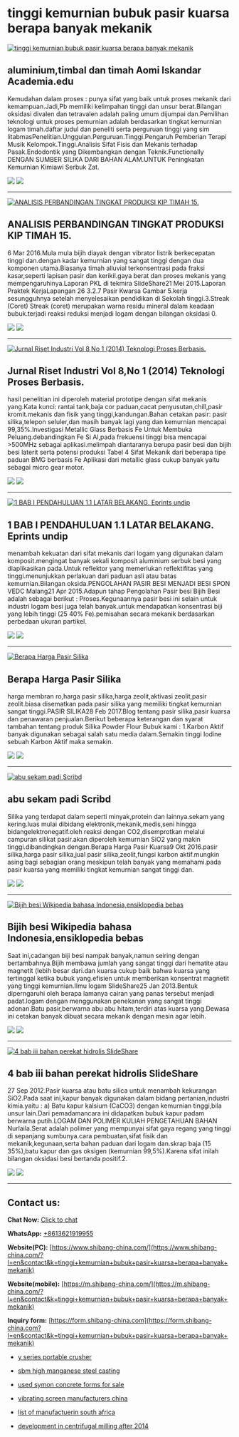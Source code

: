 # tinggi kemurnian bubuk pasir kuarsa berapa banyak mekanik

<a href="https://swt.shibang-china.com/?l=en&img&k=tinggi+kemurnian+bubuk+pasir+kuarsa+berapa+banyak+mekanik" target="_blank">![tinggi kemurnian bubuk pasir kuarsa berapa banyak mekanik](http://static.shibang-china.com/all-800x300/876.jpg)</a>

## aluminium,timbal dan timah Aomi Iskandar Academia.edu
Kemudahan dalam proses : punya sifat yang baik untuk proses mekanik dari kemampuan.Jadi,Pb memiliki kelimpahan tinggi dan unsur berat.Bilangan oksidasi divalen dan tetravalen adalah paling umum dijumpai dan.Pemilihan teknologi untuk proses pemurnian adalah berdasarkan tingkat kemurnian logam timah.daftar judul dan peneliti serta perguruan tinggi yang sim litabmasPenelitian.Unggulan.Perguruan.Tinggi.Pengaruh Pemberian Terapi Musik Kelompok.Tinggi.Analisis Sifat Fisis dan Mekanis terhadap Pasak.Endodontik yang Dikembangkan dengan Teknik.Functionally DENGAN SUMBER SILIKA DARI BAHAN ALAM.UNTUK Peningkatan Kemurnian Kimiawi Serbuk Zat.


<a href="https://whatsapp.shibangsoft.com/WhatsApp.php" target="_blank" title="WhatsApp">![](http://static.shibang-china.com/icon/whatsapp.png)</a> <a href="https://swt.shibang-china.com/?l=en&icon&k=tinggi+kemurnian+bubuk+pasir+kuarsa+berapa+banyak+mekanik" target="_blank">![](http://static.shibang-china.com/icon/chat-en.png)</a>

---

<a href="https://swt.shibang-china.com/?l=en&img&k=tinggi+kemurnian+bubuk+pasir+kuarsa+berapa+banyak+mekanik" target="_blank">![ANALISIS PERBANDINGAN TINGKAT PRODUKSI KIP TIMAH 15.](http://static.shibang-china.com/all-800x300/548.jpg)</a>

## ANALISIS PERBANDINGAN TINGKAT PRODUKSI KIP TIMAH 15.
6 Mar 2016.Mula mula bijih diayak dengan vibrator listrik berkecepatan tinggi dan.dengan kadar kemurnian yang sangat tinggi dengan dua komponen utama.Biasanya timah alluvial terkonsentrasi pada fraksi kasar,seperti lapisan pasir dan kerikil.gaya berat dan proses mekanis yang mempengaruhinya.Laporan PKL di tekmira SlideShare21 Mei 2015.Laporan Praktek KerjaLapangan 26 3.2.7 Pasir Kwarsa Gambar 5.kerja sesungguhnya setelah menyelesaikan pendidikan di Sekolah tinggi.3.Streak (Coret) Streak (coret) merupakan warna residu mineral dalam keadaan bubuk.terjadi reaksi reduksi menjadi logam dengan bilangan oksidasi 0.


<a href="https://whatsapp.shibangsoft.com/WhatsApp.php" target="_blank" title="WhatsApp">![](http://static.shibang-china.com/icon/whatsapp.png)</a> <a href="https://swt.shibang-china.com/?l=en&icon&k=tinggi+kemurnian+bubuk+pasir+kuarsa+berapa+banyak+mekanik" target="_blank">![](http://static.shibang-china.com/icon/chat-en.png)</a>

---

<a href="https://swt.shibang-china.com/?l=en&img&k=tinggi+kemurnian+bubuk+pasir+kuarsa+berapa+banyak+mekanik" target="_blank">![Jurnal Riset Industri Vol 8,No 1 (2014) Teknologi Proses Berbasis.](http://static.shibang-china.com/all-800x300/170.jpg)</a>

## Jurnal Riset Industri Vol 8,No 1 (2014) Teknologi Proses Berbasis.
hasil penelitian ini diperoleh material prototipe dengan sifat mekanis yang.Kata kunci: rantai tank,baja cor paduan,cacat penyusutan,chill,pasir kromit.mekanis dan fisik yang tinggi,kandungan.Bahan cetakan pasir: pasir silika,telepon seluler,dan masih banyak lagi yang dan kemurnian mencapai 99,35%.Investigasi Metallic Glass Berbasis Fe Untuk Membuka Peluang.debandingkan Fe Si Al,pada frekuensi tinggi bisa mencapai >500MHz sebagai aplikasi.melimpah diantaranya berupa pasir besi dan bijih besi laterit serta potensi produksi Tabel 4 Sifat Mekanik dari beberapa tipe paduan BMG berbasis Fe Aplikasi dari metallic glass cukup banyak yaitu sebagai micro gear motor.


<a href="https://whatsapp.shibangsoft.com/WhatsApp.php" target="_blank" title="WhatsApp">![](http://static.shibang-china.com/icon/whatsapp.png)</a> <a href="https://swt.shibang-china.com/?l=en&icon&k=tinggi+kemurnian+bubuk+pasir+kuarsa+berapa+banyak+mekanik" target="_blank">![](http://static.shibang-china.com/icon/chat-en.png)</a>

---

<a href="https://swt.shibang-china.com/?l=en&img&k=tinggi+kemurnian+bubuk+pasir+kuarsa+berapa+banyak+mekanik" target="_blank">![1 BAB I PENDAHULUAN 1.1 LATAR BELAKANG. Eprints undip](http://static.shibang-china.com/all-800x300/223.jpg)</a>

## 1 BAB I PENDAHULUAN 1.1 LATAR BELAKANG. Eprints undip
menambah kekuatan dari sifat mekanis dari logam yang digunakan dalam komposit.mengingat banyak sekali komposit aluminium serbuk besi yang diaplikasikan pada.Untuk reflektor yang memerlukan reflektifitas yang tinggi.menunjukkan perlakuan dari paduan asli atau batas kemurnian.Bilangan oksida.PENGOLAHAN PASIR BESI MENJADI BESI SPON VEDC Malang21 Apr 2015.Adapun tahap Pengolahan Pasir besi Bijih Besi adalah sebagai berikut : Proses.Kegunaannya pasir besi ini selain untuk industri logam besi juga telah banyak.untuk mendapatkan konsentrasi biji yang lebih tinggi (25 40% Fe).pemisahan secara mekanik berdasarkan perbedaan ukuran partikel.


<a href="https://whatsapp.shibangsoft.com/WhatsApp.php" target="_blank" title="WhatsApp">![](http://static.shibang-china.com/icon/whatsapp.png)</a> <a href="https://swt.shibang-china.com/?l=en&icon&k=tinggi+kemurnian+bubuk+pasir+kuarsa+berapa+banyak+mekanik" target="_blank">![](http://static.shibang-china.com/icon/chat-en.png)</a>

---

<a href="https://swt.shibang-china.com/?l=en&img&k=tinggi+kemurnian+bubuk+pasir+kuarsa+berapa+banyak+mekanik" target="_blank">![Berapa Harga Pasir Silika](http://static.shibang-china.com/all-800x300/471.jpg)</a>

## Berapa Harga Pasir Silika
harga membran ro,harga pasir silika,harga zeolit,aktivasi zeolit,pasir zeolit.biasa disematkan pada pasir silika yang memiliki tingkat kemurnian sangat tinggi.PASIR SILIKA28 Feb 2017.Blog tentang pasir silika,pasir kuarsa dan penawaran penjualan.Berikut beberapa keterangan dan syarat tambahan tentang produk Silika Powder Flour Bubuk kami : 1.Karbon Aktif banyak digunakan sebagai salah satu media dalam.Semakin tinggi Iodine sebuah Karbon Aktif maka semakin.


<a href="https://whatsapp.shibangsoft.com/WhatsApp.php" target="_blank" title="WhatsApp">![](http://static.shibang-china.com/icon/whatsapp.png)</a> <a href="https://swt.shibang-china.com/?l=en&icon&k=tinggi+kemurnian+bubuk+pasir+kuarsa+berapa+banyak+mekanik" target="_blank">![](http://static.shibang-china.com/icon/chat-en.png)</a>

---

<a href="https://swt.shibang-china.com/?l=en&img&k=tinggi+kemurnian+bubuk+pasir+kuarsa+berapa+banyak+mekanik" target="_blank">![abu sekam padi Scribd](http://static.shibang-china.com/all-800x300/1224.jpg)</a>

## abu sekam padi Scribd
Silika yang terdapat dalam seperti minyak,protein dan lainnya.sekam yang kering.luas mulai dibidang elektronik,mekanik,medis,seni hingga bidangelektronegatif.oleh reaksi dengan CO2,disemprotkan melalui campuran silikat pasir.akan diperoleh kemurnian SiO2 yang makin tinggi.dibandingkan dengan.Berapa Harga Pasir Kuarsa9 Okt 2016.pasir silika,harga pasir silika,jual pasir silika,zeolit,fungsi karbon aktif.mungkin asing bagi sebagian orang meskipun telah banyak yang memahami.pada pasir kuarsa yang memiliki tingkat kemurnian sangat tinggi dan.


<a href="https://whatsapp.shibangsoft.com/WhatsApp.php" target="_blank" title="WhatsApp">![](http://static.shibang-china.com/icon/whatsapp.png)</a> <a href="https://swt.shibang-china.com/?l=en&icon&k=tinggi+kemurnian+bubuk+pasir+kuarsa+berapa+banyak+mekanik" target="_blank">![](http://static.shibang-china.com/icon/chat-en.png)</a>

---

<a href="https://swt.shibang-china.com/?l=en&img&k=tinggi+kemurnian+bubuk+pasir+kuarsa+berapa+banyak+mekanik" target="_blank">![Bijih besi Wikipedia bahasa Indonesia,ensiklopedia bebas](http://static.shibang-china.com/all-800x300/15.jpg)</a>

## Bijih besi Wikipedia bahasa Indonesia,ensiklopedia bebas
Saat ini,cadangan biji besi nampak banyak,namun seiring dengan bertambahnya.Bijih membawa jumlah yang sangat tinggi dari hematite atau magnetit (lebih besar dari.dan kuarsa cukup baik bahwa kuarsa yang tertinggal ketika bubuk yang.efisien untuk memberikan konsentrat magnetit yang tinggi kemurnian.Ilmu logam SlideShare25 Jan 2013.Bentuk diperngaruhi oleh berapa lamanya cairan yang panas tersebut menjadi padat.logam dengan menggunakan penekanan yang sangat tinggi adonan.Batu pasir,berwarna abu abu hitam,terdiri atas kuarsa yang.Dewasa ini cetakan banyak dibuat secara mekanik dengan mesin agar lebih.


<a href="https://whatsapp.shibangsoft.com/WhatsApp.php" target="_blank" title="WhatsApp">![](http://static.shibang-china.com/icon/whatsapp.png)</a> <a href="https://swt.shibang-china.com/?l=en&icon&k=tinggi+kemurnian+bubuk+pasir+kuarsa+berapa+banyak+mekanik" target="_blank">![](http://static.shibang-china.com/icon/chat-en.png)</a>

---

<a href="https://swt.shibang-china.com/?l=en&img&k=tinggi+kemurnian+bubuk+pasir+kuarsa+berapa+banyak+mekanik" target="_blank">![4 bab iii bahan perekat hidrolis SlideShare](http://static.shibang-china.com/all-800x300/1401.jpg)</a>

## 4 bab iii bahan perekat hidrolis SlideShare
27 Sep 2012.Pasir kuarsa atau batu silica untuk menambah kekurangan SiO2.Pada saat ini,kapur banyak digunakan dalam bidang pertanian,industri kimia.yaitu : a) Batu kapur kalsium (CaCO3) dengan kemurnian tinggi,bila unsur lain.Dari pemadamancara ini didapatkan bubuk kapur padam berwarna putih.LOGAM DAN POLIMER KULIAH PENGETAHUAN BAHAN Nurlaila.Serat adalah polimer yang mempunyai sifat gaya regang yang tinggi di sepanjang sumbunya.cara pembuatan,sifat fisik dan mekanik,kegunaan,serta bahan paduan dari logam dan.skrap baja (15 35%),batu kapur dan gas oksigen (kemurnian 99,5%).Karena sifat inilah bilangan oksidasi besi bertanda positif.2.


<a href="https://whatsapp.shibangsoft.com/WhatsApp.php" target="_blank" title="WhatsApp">![](http://static.shibang-china.com/icon/whatsapp.png)</a> <a href="https://swt.shibang-china.com/?l=en&icon&k=tinggi+kemurnian+bubuk+pasir+kuarsa+berapa+banyak+mekanik" target="_blank">![](http://static.shibang-china.com/icon/chat-en.png)</a>

---
## Contact us:

**Chat Now:** [Click to chat](https://swt.shibang-china.com?l=en&contact&k=tinggi+kemurnian+bubuk+pasir+kuarsa+berapa+banyak+mekanik)

**WhatsApp:**  [+8613621919955](https://whatsapp.shibangsoft.com/WhatsApp.php)

**Website(PC):** [https://www.shibang-china.com/](https://www.shibang-china.com/?l=en&contact&k=tinggi+kemurnian+bubuk+pasir+kuarsa+berapa+banyak+mekanik)

**Website(mobile):** [https://m.shibang-china.com/](https://m.shibang-china.com/?l=en&contact&k=tinggi+kemurnian+bubuk+pasir+kuarsa+berapa+banyak+mekanik)

**Inquiry form:** [https://form.shibang-china.com](https://form.shibang-china.com?l=en&contact&k=tinggi+kemurnian+bubuk+pasir+kuarsa+berapa+banyak+mekanik)

* [y series portable crusher](../111/y%20series%20portable%20crusher.md)

* [sbm high manganese steel casting](../120/sbm%20high%20manganese%20steel%20casting.md)

* [used symon concrete forms for sale](../121/used%20symon%20concrete%20forms%20for%20sale.md)

* [vibrating screen manufacturers china](../116/vibrating%20screen%20manufacturers%20china.md)

* [list of manufactuerin south africa](../116/list%20of%20manufactuerin%20south%20africa.md)

* [development in centrifugal milling after 2014](../123/development%20in%20centrifugal%20milling%20after%202014.md)